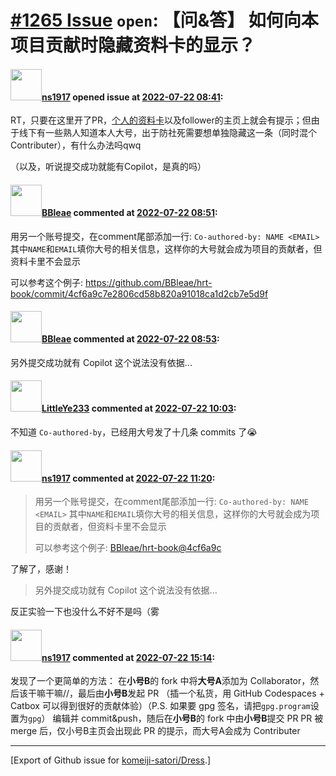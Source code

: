 # [\#1265 Issue](https://github.com/komeiji-satori/Dress/issues/1265) `open`: 【问&答】 如何向本项目贡献时隐藏资料卡的显示？

#### <img src="https://avatars.githubusercontent.com/u/51976049?v=4" width="50">[ns1917](https://github.com/ns1917) opened issue at [2022-07-22 08:41](https://github.com/komeiji-satori/Dress/issues/1265):

RT，只要在这里开了PR，[个人的资料卡](https://github.com/ghost)以及follower的主页上就会有提示；但由于线下有一些熟人知道本人大号，出于防社死需要想单独隐藏这一条（同时混个Contributer），有什么办法吗qwq

（以及，听说提交成功就能有Copilot，是真的吗）

#### <img src="https://avatars.githubusercontent.com/u/13044102?u=f94a62fe85cc3ee44449f752939f21957e5a9f98&v=4" width="50">[BBleae](https://github.com/BBleae) commented at [2022-07-22 08:51](https://github.com/komeiji-satori/Dress/issues/1265#issuecomment-1192339340):

用另一个账号提交，在comment尾部添加一行:
`Co-authored-by: NAME <EMAIL>`
其中`NAME`和`EMAIL`填你大号的相关信息，这样你的大号就会成为项目的贡献者，但资料卡里不会显示

可以参考这个例子: https://github.com/BBleae/hrt-book/commit/4cf6a9c7e2806cd58b820a91018ca1d2cb7e5d9f

#### <img src="https://avatars.githubusercontent.com/u/13044102?u=f94a62fe85cc3ee44449f752939f21957e5a9f98&v=4" width="50">[BBleae](https://github.com/BBleae) commented at [2022-07-22 08:53](https://github.com/komeiji-satori/Dress/issues/1265#issuecomment-1192340905):

另外提交成功就有 Copilot 这个说法没有依据...

#### <img src="https://avatars.githubusercontent.com/u/30514318?v=4" width="50">[LittleYe233](https://github.com/LittleYe233) commented at [2022-07-22 10:03](https://github.com/komeiji-satori/Dress/issues/1265#issuecomment-1192405065):

不知道 `Co-authored-by`，已经用大号发了十几条 commits 了😭

#### <img src="https://avatars.githubusercontent.com/u/51976049?v=4" width="50">[ns1917](https://github.com/ns1917) commented at [2022-07-22 11:20](https://github.com/komeiji-satori/Dress/issues/1265#issuecomment-1192468990):

> 用另一个账号提交，在comment尾部添加一行: `Co-authored-by: NAME <EMAIL>` 其中`NAME`和`EMAIL`填你大号的相关信息，这样你的大号就会成为项目的贡献者，但资料卡里不会显示
> 
> 可以参考这个例子: [BBleae/hrt-book@4cf6a9c](https://github.com/BBleae/hrt-book/commit/4cf6a9c7e2806cd58b820a91018ca1d2cb7e5d9f)

了解了，感谢！

> 另外提交成功就有 Copilot 这个说法没有依据...

反正实验一下也没什么不好不是吗（雾

#### <img src="https://avatars.githubusercontent.com/u/51976049?v=4" width="50">[ns1917](https://github.com/ns1917) commented at [2022-07-22 15:14](https://github.com/komeiji-satori/Dress/issues/1265#issuecomment-1192676441):

发现了一个更简单的方法：
在**小号B**的 fork 中将**大号A**添加为 Collaborator，然后该干嘛干嘛//，最后由**小号B**发起 PR
（插一个私货，用 GitHub Codespaces + Catbox 可以得到很好的贡献体验）（P.S. 如果要 gpg 签名，请把`gpg.program`设置为`gpg`）
编辑并 commit&push，随后在**小号B**的 fork 中由**小号B**提交 PR
PR 被 merge 后，仅小号B主页会出现此 PR 的提示，而大号A会成为 Contributer


-------------------------------------------------------------------------------



[Export of Github issue for [komeiji-satori/Dress](https://github.com/komeiji-satori/Dress).]
